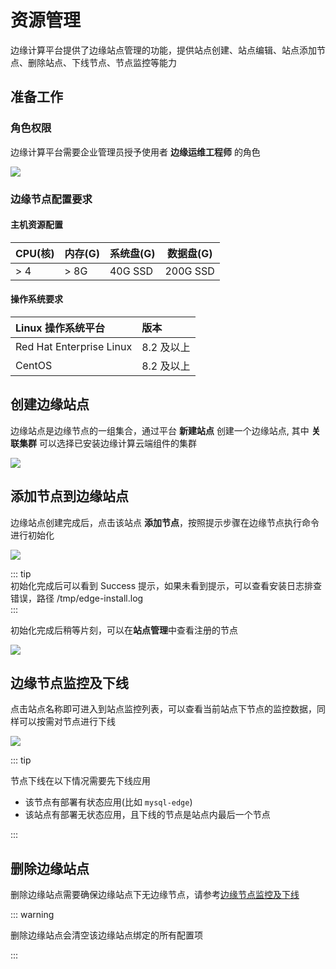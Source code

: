# 资源管理

边缘计算平台提供了边缘站点管理的功能，提供站点创建、站点编辑、站点添加节点、删除站点、下线节点、节点监控等能力

## 准备工作

### 角色权限

边缘计算平台需要企业管理员授予使用者 **边缘运维工程师** 的角色

![](http://terminus-paas.oss-cn-hangzhou.aliyuncs.com/paas-doc/2021/04/06/1565248b-01df-48a2-aea7-ab30ade8a3b2.png)

### 边缘节点配置要求

#### 主机资源配置

| CPU(核) | 内存(G) | 系统盘(G) | 数据盘(G) |
| ------- | ------- | --------- | --------- |
| > 4      | > 8G     | 40G SSD   | 200G SSD  |

#### 操作系统要求

| Linux 操作系统平台       | 版本       |
| :----------------------- | :--------- |
| Red Hat Enterprise Linux | 8.2 及以上 |
| CentOS                   | 8.2 及以上 |

## 创建边缘站点

边缘站点是边缘节点的一组集合，通过平台 **新建站点** 创建一个边缘站点, 其中 **关联集群** 可以选择已安装边缘计算云端组件的集群

![](http://terminus-paas.oss-cn-hangzhou.aliyuncs.com/paas-doc/2021/04/06/72c63892-4157-4cca-8b81-11a9d006e6f6.png)



## 添加节点到边缘站点

边缘站点创建完成后，点击该站点 **添加节点**，按照提示步骤在边缘节点执行命令进行初始化

![](http://terminus-paas.oss-cn-hangzhou.aliyuncs.com/paas-doc/2021/04/06/0b8f8e3a-5cd3-4673-899c-0a00e9af2c2e.png)

::: tip  
初始化完成后可以看到 Success 提示，如果未看到提示，可以查看安装日志排查错误，路径 /tmp/edge-install.log  
:::

初始化完成后稍等片刻，可以在**站点管理**中查看注册的节点

![](http://terminus-paas.oss-cn-hangzhou.aliyuncs.com/paas-doc/2021/04/06/e40c1592-c97c-46aa-849f-8d49d2559fff.png)



## 边缘节点监控及下线

点击站点名称即可进入到站点监控列表，可以查看当前站点下节点的监控数据，同样可以按需对节点进行下线

![](http://terminus-paas.oss-cn-hangzhou.aliyuncs.com/paas-doc/2021/04/06/a16b350f-417a-4c12-bc86-7b07c850da0b.png)

::: tip  

节点下线在以下情况需要先下线应用

- 该节点有部署有状态应用(比如 `mysql-edge`)
- 该站点有部署无状态应用，且下线的节点是站点内最后一个节点

::: 

## 删除边缘站点

删除边缘站点需要确保边缘站点下无边缘节点，请参考[边缘节点监控及下线](#边缘节点监控及下线)

::: warning

删除边缘站点会清空该边缘站点绑定的所有配置项  

:::
